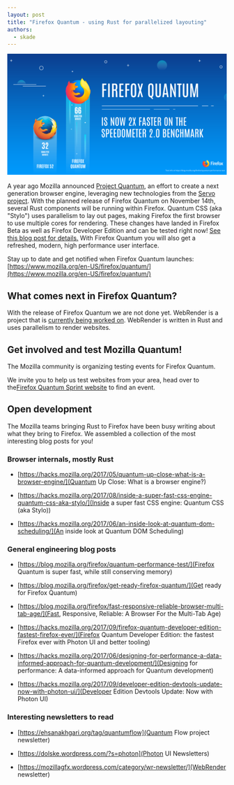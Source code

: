 ```yaml
---
layout: post
title: "Firefox Quantum - using Rust for parallelized layouting"
authors:
  - skade
---
```


<center><img style="max-width: 100%" src="/assets/posts/2017-09-30-mozilla.png" /></center>


A year ago Mozilla announced [Project Quantum](https://medium.com/mozilla-tech/a-quantum-leap-for-the-web-a3b7174b3c12), an effort to create a next generation browser engine, leveraging new technologies from the [Servo project](https://servo.org/). With the planned release of Firefox Quantum on November 14th, several Rust components will be running within Firefox. Quantum CSS (aka "Stylo") uses parallelism to lay out pages, making Firefox the first browser to use multiple cores for rendering. These changes have landed in Firefox Beta as well as Firefox Developer Edition and can be tested right now! [See this blog post for details.](https://blog.mozilla.org/blog/2017/09/26/firefox-quantum-beta-developer-edition/) With Firefox Quantum you will also get a refreshed, modern, high performance user interface.

Stay up to date and get notified when Firefox Quantum launches: [https://www.mozilla.org/en-US/firefox/quantum/](https://www.mozilla.org/en-US/firefox/quantum/)


## What comes next in Firefox Quantum?

With the release of Firefox Quantum we are not done yet. WebRender is a project that is [currently being worked on](https://mozillagfx.wordpress.com/category/wr-newsletter/). WebRender is written in Rust and uses parallelism to render websites.

## Get involved and test Mozilla Quantum!

The Mozilla community is organizing testing events for Firefox Quantum.

We invite you to help us test websites from your area, head over to the[Firefox Quantum Sprint website](https://firefoxsprint.mozilla.community/) to find an event.

## Open development

The Mozilla teams bringing Rust to Firefox have been busy writing about what they bring to Firefox. We assembled a collection of the most interesting blog posts for you!

### Browser internals, mostly Rust

*  [https://hacks.mozilla.org/2017/05/quantum-up-close-what-is-a-browser-engine/](Quantum Up Close: What is a browser engine?)

* [https://hacks.mozilla.org/2017/08/inside-a-super-fast-css-engine-quantum-css-aka-stylo/](Inside a super fast CSS engine: Quantum CSS (aka Stylo))

* [https://hacks.mozilla.org/2017/06/an-inside-look-at-quantum-dom-scheduling/](An inside look at Quantum DOM Scheduling)

### General engineering blog posts

* [https://blog.mozilla.org/firefox/quantum-performance-test/](Firefox Quantum is super fast, while still conserving memory)

* [https://blog.mozilla.org/firefox/get-ready-firefox-quantum/](Get ready for Firefox Quantum)

* [https://blog.mozilla.org/firefox/fast-responsive-reliable-browser-multi-tab-age/](Fast, Responsive, Reliable: A Browser For the Multi-Tab Age)

* [https://hacks.mozilla.org/2017/09/firefox-quantum-developer-edition-fastest-firefox-ever/](Firefox Quantum Developer Edition: the fastest Firefox ever with Photon UI and better tooling)

* [https://hacks.mozilla.org/2017/06/designing-for-performance-a-data-informed-approach-for-quantum-development/](Designing for performance: A data-informed approach for Quantum development)

* [https://hacks.mozilla.org/2017/09/developer-edition-devtools-update-now-with-photon-ui/](Developer Edition Devtools Update: Now with Photon UI)

### Interesting newsletters to read

* [https://ehsanakhgari.org/tag/quantumflow](Quantum Flow project newsletter)

* [https://dolske.wordpress.com/?s=photon](Photon UI Newsletters)

* [https://mozillagfx.wordpress.com/category/wr-newsletter/](WebRender newsletter)
